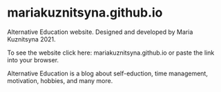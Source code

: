 # mariakuznitsyna.github.io

Alternative Education website.
Designed and developed by Maria Kuznitsyna 2021.

To see the website click here: mariakuznitsyna.github.io
or paste the link into your browser.

Alternative Education is a blog about self-eduction, time management, motivation, hobbies, and many more. 
